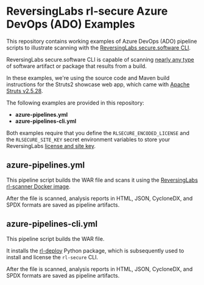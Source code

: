 # ReversingLabs rl-secure Azure DevOps (ADO) Examples

This repository contains working examples of Azure DevOps (ADO) pipeline scripts to illustrate scanning with the
[ReversingLabs secure.software CLI](https://docs.secure.software/cli/).

ReversingLabs secure.software CLI is capable of scanning
[nearly any type](https://docs.secure.software/concepts/language-coverage)
of software artifact or package that results from a build.

In these examples, we're using the source code and Maven build instructions for the Struts2 showcase web app,
which came with [Apache Struts v2.5.28](https://archive.apache.org/dist/struts/2.5.28/).

The following examples are provided in this repository:

- **azure-pipelines.yml**
- **azure-pipelines-cli.yml**

Both examples require that you define the `RLSECURE_ENCODED_LICENSE` and the `RLSECURE_SITE_KEY` secret environment variables
to store your ReversingLabs
[license and site key](https://docs.secure.software/cli/deployment/rl-deploy-quick-start#prepare-the-license-and-site-key).


## azure-pipelines.yml
This pipeline script builds the WAR file and scans it using the
[ReversingLabs rl-scanner Docker image](https://hub.docker.com/r/reversinglabs/rl-scanner).

After the file is scanned, analysis reports in HTML, JSON, CycloneDX, and SPDX formats are saved as pipeline artifacts.


## azure-pipelines-cli.yml

This pipeline script builds the WAR file.

It installs the [rl-deploy](https://pypi.org/project/rl-deploy/) Python package,
which is subsequently used to install and license the `rl-secure` CLI.

After the file is scanned, analysis reports in HTML, JSON, CycloneDX, and SPDX formats are saved as pipeline artifacts.
